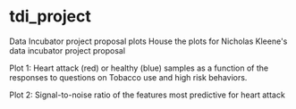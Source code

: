 # tdi_project
Data Incubator project proposal plots
House the plots for Nicholas Kleene's data incubator project proposal

Plot 1: Heart attack (red) or healthy (blue) samples as a function of the responses to questions on Tobacco use and high risk behaviors.

Plot 2: Signal-to-noise ratio of the features most predictive for heart attack
